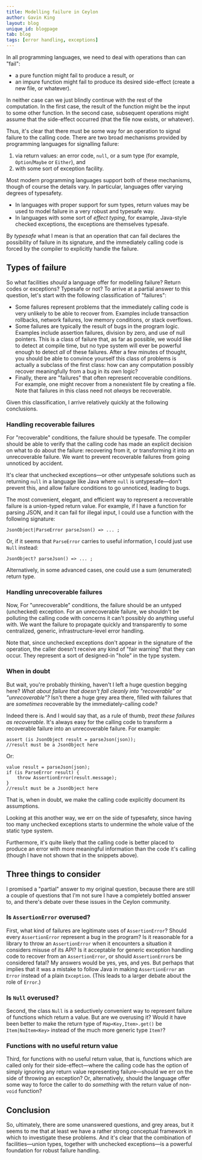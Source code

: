 ```yaml
---
title: Modelling failure in Ceylon
author: Gavin King
layout: blog
unique_id: blogpage
tab: blog
tags: [error handling, exceptions]
---
```


In all programming languages, we need to deal with operations
than can "fail":

- a pure function might fail to produce a result, or
- an impure function might fail to produce its desired 
  side-effect (create a new file, or whatever).

In neither case can we just blindly continue with the rest 
of the computation. In the first case, the result of the
function might be the input to some other function. In the
second case, subsequent operations might assume that the
side-effect occurred (that the file now exists, or whatever).

Thus, it's clear that there must be some way for an operation
to signal failure to the calling code. There are two broad
mechanisms provided by programming languages for signalling 
failure:

1. via return values: an error code, `null`, or a sum 
   type (for example, `Option`/`Maybe` or `Either`), and
2. with some sort of exception facility.

Most modern programming languages support both of these
mechanisms, though of course the details vary. In particular,
languages offer varying degrees of typesafety. 

- In languages with proper support for sum types, return 
  values may be used to model failure in a very robust and 
  typesafe way.
- In languages with some sort of _effect typing_, for example, 
  Java-style checked exceptions, the exceptions are themselves
  typesafe.

By _typesafe_ what I mean is that an operation that can fail
declares the possibility of failure in its signature, and 
the immediately calling code is forced by the compiler to 
explicitly handle the failure.

## Types of failure

So what facilities _should_ a language offer for modelling
failure? Return codes or exceptions? Typesafe or not? To
arrive at a partial answer to this question, let's start with
the following classification of "failures":

- Some failures represent problems that the immediately 
  calling code is very unlikely to be able to recover from.
  Examples include transaction rollbacks, network failures,
  low memory conditions, or stack overflows.
- Some failures are typically the result of bugs in the
  program logic. Examples include assertion failures, 
  division by zero, and use of null pointers. This is a 
  class of failure that, as far as possible, we would like 
  to detect at compile time, but no type system will ever be
  powerful enough to detect _all_ of these failures. After a
  few minutes of thought, you should be able to convince 
  yourself this class of problems is actually a subclass of
  the first class: how can any computation possibly recover 
  meaningfully from a bug in its own logic?
- Finally, there are "failures" that often represent 
  recoverable conditions. For example, one might recover 
  from a nonexistent file by creating a file. Note that 
  failures in this class need not _always_ be recoverable.

Given this classification, I arrive relatively quickly at
the following conclusions.

### Handling recoverable failures 

For "recoverable" conditions, the failure should be typesafe.
The compiler should be able to verify that the calling code
has made an explicit decision on what to do about the failure: 
recovering from it, or transforming it into an unrecoverable 
failure. We want to prevent recoverable failures from going 
unnoticed by accident.

It's clear that unchecked exceptions&mdash;or other untypesafe
solutions such as returning `null` in a language like Java
where `null` is untypesafe&mdash;don't prevent this, and allow
failure conditions to go unnoticed, leading to bugs.

The most convenient, elegant, and efficient way to represent 
a recoverable failure is a union-typed return value. For 
example, if I have a function for parsing JSON, and it can
fail for illegal input, I could use a function with the
following signature:

    JsonObject|ParseError parseJson() => ... ;

Or, if it seems that `ParseError` carries to useful information,
I could just use `Null` instead:

    JsonObject? parseJson() => ... ;

Alternatively, in some advanced cases, one could use a sum 
(enumerated) return type.

### Handling unrecoverable failures 

Now, For "unrecoverable" conditions, the failure should be an
untyped (unchecked) exception. For an unrecoverable failure,
we shouldn't be polluting the calling code with concerns it
can't possibly do anything useful with. We want the failure 
to propagate quickly and transparently to some centralized, 
generic, infrastructure-level error handling.

Note that, since unchecked exceptions don't appear in the
signature of the operation, the caller doesn't receive any
kind of "fair warning" that they can occur. They represent
a sort of designed-in "hole" in the type system.

### When in doubt

But wait, you're probably thinking, haven't I left a huge
question begging here?  _What about failure that doesn't fall
cleanly into "recoverable" or "unrecoverable"?_ Isn't there
a huge grey area there, filled with failures that are
_sometimes_ recoverable by the immediately-calling code?

Indeed there is. And I would say that, as a rule of thumb,
_treat these failures as recoverable_. It's always easy for 
the calling code to transform a recoverable failure into an
unrecoverable failure. For example:

<!-- try: -->
    assert (is JsonObject result = parseJson(json));
    //result must be a JsonObject here

Or:

 <!-- try: -->
    value result = parseJson(json);
    if (is ParseError result) {
        throw AssertionError(result.message);
    }
    //result must be a JsonObject here

That is, when in doubt, we make the calling code explicitly 
document its assumptions.

Looking at this another way, we err on the side of typesafety, 
since having too many unchecked exceptions starts to undermine 
the whole value of the static type system.

Furthermore, it's quite likely that the calling code is better 
placed to produce an error with more meaningful information 
than the code it's calling (though I have not shown that in 
the snippets above).

## Three things to consider

I promised a "partial" answer to my original question, because 
there are still a couple of questions that I'm not sure I have
a completely bottled answer to, and there's debate over these
issues in the Ceylon community.

### Is `AssertionError` overused?

First, what kind of failures are legitimate uses of 
`AssertionError`? Should every `AssertionError` represent a
bug in the program? Is it reasonable for a library to throw 
an `AssertionError` when it encounters a situation it 
considers misuse of its API? Is it acceptable for generic 
exception handling code to recover from an `AssertionError`, 
or should `AssertionError`s be considered fatal? My answers 
would be yes, yes, and yes. But perhaps that implies that it 
was a mistake to follow Java in making `AssertionError` an 
`Error` instead of a plain `Exception`. (This leads to a 
larger debate about the role of `Error`.)

### Is `Null` overused?

Second, the class `Null` is a seductively convenient way to
represent failure of functions which return a value. But are
we overusing it? Would it have been better to make the return
type of `Map<Key,Item>.get()` be `Item|NoItem<Key>` instead 
of the much more generic type `Item?`?

### Functions with no useful return value 

Third, for functions with no useful return value, that is,
functions which are called only for their side-effect&mdash;where
the calling code has the option of simply ignoring any return
value representing failure&mdash;should we err on the side of 
throwing an exception? Or, alternatively, should the language
offer some way to force the caller to do _something_ with the 
return value of non-`void` function?

## Conclusion

So, ultimately, there are some unanswered questions, and grey
areas, but it seems to me that at least we have a rather 
strong conceptual framework in which to investigate these 
problems. And it's clear that the combination of 
facilities&mdash;union types, together with unchecked 
exceptions&mdash;is a powerful foundation for robust failure 
handling. 
